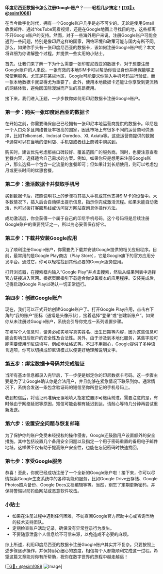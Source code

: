 **印度尼西亚数据卡怎么注册Google账户？——轻松几步搞定！[[TG💪+ @esim1088](https://t.me/s/esim1088)]**

在当今数字化时代，拥有一个Google账户几乎是必不可少的。无论是使用Gmail收发邮件、通过YouTube观看视频，还是在Google地图上寻找目的地，这些都离不开Google账户的支持。然而，对于一些海外用户来说，注册Google账户可能会遇到一些问题，特别是像印尼这样的国家，网络环境和政策可能与国内有所不同。那么，如果你手头有一张印度尼西亚的数据卡，该如何注册Google账户呢？本文将详细为你讲解整个过程，并提供一些实用的小贴士。

首先，让我们来了解一下为什么需要一张印度尼西亚的数据卡。对于想要注册Google账户的人来说，一张有效的本地SIM卡可以帮助你验证身份并确保能够正常使用服务。尤其是在某些地区，Google可能要求你输入手机号码进行验证，而一张本地数据卡就显得尤为重要了。此外，使用本地数据卡还能让你享受到更流畅的网络体验，避免因国际漫游而产生的高昂费用。

接下来，我们进入正题，一步步教你如何用印尼数据卡注册Google账户。

### **第一步：购买一张印度尼西亚的数据卡**
在开始之前，你需要确保自己已经拥有一张印尼本地运营商提供的数据卡。印尼是一个人口众多且网络普及率极高的国家，因此市场上有很多不同的运营商可供选择，比如Telkomsel、Indosat Ooredoo、XL Axiata等。这些运营商提供的数据卡通常可以在当地的便利店、手机店或者线上商城中购买到。

购买时，建议优先考虑那些口碑较好、覆盖范围广的服务商。同时，也要注意查看套餐内容，选择适合自己需求的方案。例如，如果你只是想用来注册Google账户，那么选择一个包含一定流量的套餐即可；但如果计划长期使用，则可以考虑包月或更长时间的优惠套餐。

### **第二步：激活数据卡并获取手机号**
买到数据卡后，按照说明书上的步骤将其插入手机或其他支持SIM卡的设备中。大多数情况下，插入后会自动弹出提示信息，指示你完成激活流程。如果未能自动激活，也可以拨打客服热线或访问官方网站查询具体操作方法。

成功激活后，你会获得一个属于自己的印尼手机号码。这个号码将是后续注册Google账户的重要凭证之一，所以务必妥善保存好它。

### **第三步：下载并安装Google应用**
为了顺利注册Google账户，你需要先下载并安装Google提供的相关应用程序。目前，最常用的是Google Play商店（Play Store），它是Google旗下的官方应用分发平台。通过它，你可以轻松找到其他必要的Google服务应用。

打开浏览器，在搜索框内输入“Google Play”并点击搜索，然后从结果列表中选择官方链接进入官网。根据页面指引下载适合你设备版本的应用程序。安装完成后，记得启动Google Play以确认一切正常运行。

### **第四步：创建Google账户**
现在，我们可以正式开始创建Google账户了。打开Google Play应用，点击右下角的“我的账户”图标（通常是头像形状），接着选择“登录”或“创建新账户”。如果你从未注册过Google账户，系统会引导你完成一系列设置步骤。

在填写个人信息时，请务必如实填写真实姓名、出生日期等内容，因为这些信息可能会影响日后账户的安全性及合法性。另外，由于涉及到本地化服务，某些字段可能需要使用印尼语填写，例如地址格式等。不过不用担心，Google提供了多种语言选项，你可以切换成印尼语模式以便更好地理解说明文字。

### **第五步：绑定数据卡号码并完成验证**
当所有基本信息都录入完毕后，下一步便是绑定你的印尼数据卡号码。这一步骤主要是为了让Google确认你是合法用户，并且能够在紧急情况下联系到你。通常情况下，系统会发送一条包含验证码的短信至你所登记的手机号码上。

收到短信后，将验证码准确无误地填入指定位置即可继续前进。需要注意的是，有时候由于网络延迟等原因，短信可能会稍有延迟到达，请耐心等待几分钟再尝试重新发送。

### **第六步：设置安全问题与恢复邮箱**
为了保护你的账户免受未经授权的操作侵害，Google还鼓励用户设置额外的安全措施。其中包括设置几个备用安全问题以及指定一个用于密码重置的备用电子邮件地址。这样做不仅有助于提高账户安全性，也能在忘记密码时快速找回。

### **第七步：享受Google服务**
恭喜！至此，你就已经成功注册了一个全新的Google账户啦！接下来，你可以尽情探索Google生态系统中的各种功能和服务，比如Google Drive云存储、Google Photos照片备份、Google Docs文档编辑等等。当然，别忘了定期更新密码，并保持警惕以防钓鱼网站或恶意软件攻击。

### **小贴士**
- 如果在注册过程中遇到任何困难，不妨查阅Google官方帮助中心或咨询当地的技术支持团队。
- 定期检查账户活动记录，确保没有异常登录行为发生。
- 不要随意泄露个人信息给不可信来源，以免造成不必要的麻烦。

综上所述，利用印度尼西亚的数据卡注册Google账户其实并不复杂。只要按照上述步骤逐步操作，并保持耐心细心的态度，相信每个人都能顺利完成这一过程。希望这篇文章能对你有所帮助，祝你在数字世界的旅程中越走越远！

[[TG💪+ @esim1088](https://t.me/s/esim1088) ![Image](https://i.postimg.cc/4NQfJmqS/Snipaste-2025-05-13-00-14-12.png)]